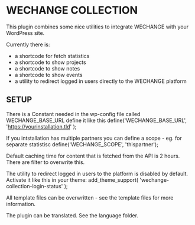 WECHANGE COLLECTION
===================

This plugin combines some nice utilities to integrate WECHANGE with your WordPress site.

Currently there is:
- a shortcode for fetch statistics
- a shortcode to show projects
- a shortcode to show notes
- a shortcode to show events
- a utility to redirect logged in users directly to the WECHANGE platform

SETUP
-----

There is a Constant needed in the wp-config file called WECHANGE_BASE_URL
define it like this
define('WECHANGE_BASE_URL', 'https://yourinstallation.tld' );

If you intstallation has multiple partners you can define a scope - eg. for separate statistisc
define('WECHANGE_SCOPE', 'thispartner');

Default caching time for content that is fetched from the API is 2 hours.
There are filter to overwrite this.

The utility to redirect logged in users to the platform is disabled by default. 
Activate it like this in your theme:
add_theme_support( 'wechange-collection-login-status' );

All template files can be overwritten - see the template files for more information.

The plugin can be translated. See the language folder.